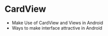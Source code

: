 # CardView
- Make Use of CardView and Views in Android
- Ways to make interface attractive in Android
